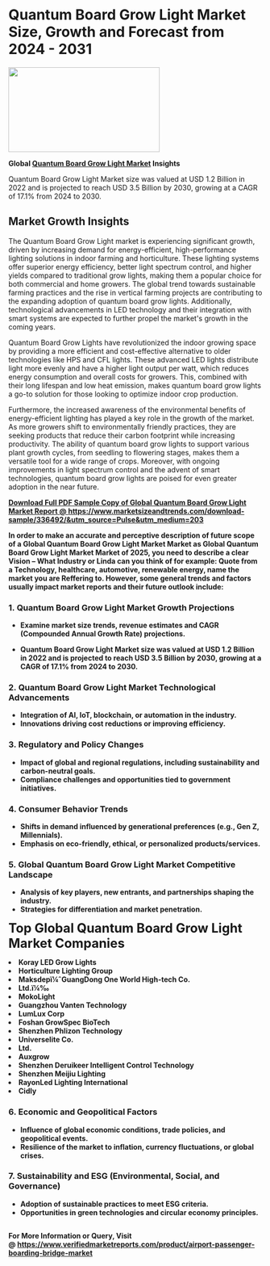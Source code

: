 <H1>Quantum Board Grow Light Market Size, Growth and Forecast from 2024 - 2031</H1><img class="aligncenter size-medium wp-image-584254" src="https://thirdeyenews.in/wp-content/uploads/2024/09/Global-Market-Research-300x168.jpeg" alt="" width="300" height="168" /><p><strong>Global&nbsp;<a href="https://www.marketsizeandtrends.com/download-sample/336492/&amp;utm_source=Pulse&amp;utm_medium=203">Quantum Board Grow Light Market</a> Insights</strong></p><p>Quantum Board Grow Light Market size was valued at USD 1.2 Billion in 2022 and is projected to reach USD 3.5 Billion by 2030, growing at a CAGR of 17.1% from 2024 to 2030.</p><p><h2>Market Growth Insights</h2> <p>The Quantum Board Grow Light market is experiencing significant growth, driven by increasing demand for energy-efficient, high-performance lighting solutions in indoor farming and horticulture. These lighting systems offer superior energy efficiency, better light spectrum control, and higher yields compared to traditional grow lights, making them a popular choice for both commercial and home growers. The global trend towards sustainable farming practices and the rise in vertical farming projects are contributing to the expanding adoption of quantum board grow lights. Additionally, technological advancements in LED technology and their integration with smart systems are expected to further propel the market's growth in the coming years.</p> <p><strong><a href="javascript:void(0)"></a></strong></p> <p>Quantum Board Grow Lights have revolutionized the indoor growing space by providing a more efficient and cost-effective alternative to older technologies like HPS and CFL lights. These advanced LED lights distribute light more evenly and have a higher light output per watt, which reduces energy consumption and overall costs for growers. This, combined with their long lifespan and low heat emission, makes quantum board grow lights a go-to solution for those looking to optimize indoor crop production.</p> <p>Furthermore, the increased awareness of the environmental benefits of energy-efficient lighting has played a key role in the growth of the market. As more growers shift to environmentally friendly practices, they are seeking products that reduce their carbon footprint while increasing productivity. The ability of quantum board grow lights to support various plant growth cycles, from seedling to flowering stages, makes them a versatile tool for a wide range of crops. Moreover, with ongoing improvements in light spectrum control and the advent of smart technologies, quantum board grow lights are poised for even greater adoption in the near future.</p> <p><strong><a href="javascript:void(0)"></p><p><span class=""><strong>Download Full PDF Sample Copy of Global Quantum Board Grow Light Market Report</strong> @ <a href="https://www.marketsizeandtrends.com/download-sample/336492/&amp;utm_source=Pulse&amp;utm_medium=203" target="_blank">https://www.marketsizeandtrends.com/download-sample/336492/&amp;utm_source=Pulse&amp;utm_medium=203</a></span></p><p>In order to make an accurate and perceptive description of future scope of a Global&nbsp;Quantum Board Grow Light Market Market as Global&nbsp;Quantum Board Grow Light Market Market of 2025, you need to describe a clear Vision &ndash; What Industry or Linda can you think of for example: Quote from a Technology, healthcare, automotive, renewable energy, name the market you are Reffering to. However, some general trends and factors usually impact market reports and their future outlook include:</p><h3>1.&nbsp;<strong>Quantum Board Grow Light Market Growth Projections</strong></h3><ul><li>Examine market size trends, revenue estimates and CAGR (Compounded Annual Growth Rate) projections.</li><li><p>Quantum Board Grow Light Market size was valued at USD 1.2 Billion in 2022 and is projected to reach USD 3.5 Billion by 2030, growing at a CAGR of 17.1% from 2024 to 2030.</p></li></ul><h3>2.&nbsp;<strong>Quantum Board Grow Light Market Technological Advancements</strong></h3><ul><li>Integration of AI, IoT, blockchain, or automation in the industry.</li><li>Innovations driving cost reductions or improving efficiency.</li></ul><h3>3.&nbsp;<strong>Regulatory and Policy Changes</strong></h3><ul><li>Impact of global and regional regulations, including sustainability and carbon-neutral goals.</li><li>Compliance challenges and opportunities tied to government initiatives.</li></ul><h3>4.&nbsp;<strong>Consumer Behavior Trends</strong></h3><ul><li>Shifts in demand influenced by generational preferences (e.g., Gen Z, Millennials).</li><li>Emphasis on eco-friendly, ethical, or personalized products/services.</li></ul><h3>5.&nbsp;<strong>Global Quantum Board Grow Light Market Competitive Landscape</strong></h3><ul><li>Analysis of key players, new entrants, and partnerships shaping the industry.</li><li>Strategies for differentiation and market penetration.</li></ul><p data-pm-slice="1 1 []"><span style="color: inherit; font-family: inherit; font-size: 25px;">Top Global Quantum Board Grow Light Market Companies</span></p><div class="" data-test-id=""><p><li>Koray LED Grow Lights</li><li> Horticulture Lighting Group</li><li> Maksdepï¼ˆGuangDong One World High-tech Co.</li><li> Ltd.ï¼‰</li><li> MokoLight</li><li> Guangzhou Vanten Technology</li><li> LumLux Corp</li><li> Foshan GrowSpec BioTech</li><li> Shenzhen Phlizon Technology</li><li> Universelite Co.</li><li> Ltd.</li><li> Auxgrow</li><li> Shenzhen Deruikeer Intelligent Control Technology</li><li> Shenzhen Meijiu Lighting</li><li> RayonLed Lighting International</li><li> Cidly</li></p></div><h3>6.&nbsp;<strong>Economic and Geopolitical Factors</strong></h3><ul><li>Influence of global economic conditions, trade policies, and geopolitical events.</li><li>Resilience of the market to inflation, currency fluctuations, or global crises.</li></ul><h3>7.&nbsp;<strong>Sustainability and ESG (Environmental, Social, and Governance)</strong></h3><ul><li>Adoption of sustainable practices to meet ESG criteria.</li><li>Opportunities in green technologies and circular economy principles.</li></ul><h2><strong style="font-size: 14px;">For More Information or Query, Visit @&nbsp;</strong><a style="background-color: #ffffff; font-size: 14px;" href="https://www.marketsizeandtrends.com/report/quantum-board-grow-light-market/" target="_blank">https://www.verifiedmarketreports.com/product/airport-passenger-boarding-bridge-market</a></h2>
